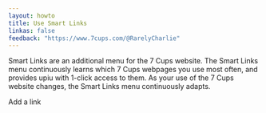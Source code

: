 ```yaml
---
layout: howto
title: Use Smart Links
linkas: false
feedback: "https://www.7cups.com/@RarelyCharlie"
---
```

Smart Links are an additional menu for the 7 Cups website. The Smart Links menu continuously learns which 7 Cups webpages you use most often, and provides upiu with 1-click access to them. As your use of the 7 Cups website changes, the Smart Links menu continuously adapts.

<i class="fa fa-plus"></i> Add a link
